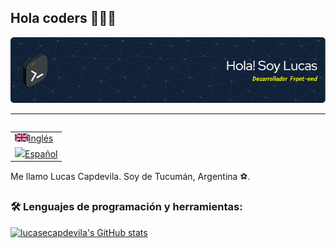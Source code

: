 ## Hola coders 👋👨‍💻

![github-header-image](./img/github-header-image.es.png)

<hr>

<table align="right">
 <tr><td><a href="README.md"><img src="./img/uk.svg" height="13">Inglés</a></td></tr>
 <tr><td><a href="README_es.md"><img src="./img/españa.svg" height="13">Español</a></td></tr>
</table>

Me llamo Lucas Capdevila. Soy de Tucumán, Argentina ⚽.

<!-- Spotify -->
<!-- Hobbies/about/pronouns/fun fact con GIFs piolas -->

### 🛠️ Lenguajes de programación y herramientas:
<!-- Lo que uso -->

<!-- Lo que espero aprender -->

<!-- Contacto -->


[![lucasecapdevila's GitHub stats](https://github-readme-stats-lucasecapdevilas-projects.vercel.app/api?username=lucasecapdevila&hide=stars,contribs&show=prs_merged,prs_merged_percentage&show_icons=true&theme=vue-dark)](https://github.com/anuraghazra/github-readme-stats)